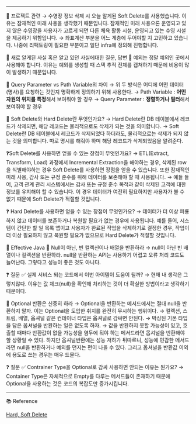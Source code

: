 
---

🍎 프로젝트 관련
→ 수영장 정보 삭제 시 오늘 알게된 Soft Delete를 사용했습니다. 이유는 잠재적인 미래 사용을 생각했기 때문입니다. 잠재적인 미래 사용으론 운영되고 있지 않은 수영장을 사용자가 고르게 되면 다른 체육 활동 시설, 운영되고 있는 수영 시설을 제공하기 위함입니다.
→ 좌표계산 부분을 어느 계층에 두어야할 지 고민하고 있습니다. 나중에 리팩토링이 필요한 부분이고 일단 infra에 정의해 진행합니다.

🍎 새로 알게된 사실 혹은 알고 있던 사실에대한 질문, 답변
🍏 예외는 정말 예외인 곳에서 사용해야 합니다. 이유는 예외를 생성할 때 스택 추적 전체를 캡쳐하기 때문에 비용이 많이 발생하기 때문입니다.

🍏 Query Parameter vs Path Variable의 차이
→ 위 두 방식은 어디에 어떤 데이터(명사)를 요청하는 것인지 명확하게 정의하기 위해 사용한다.
→ Path Variable : **어떤 자원의 위치를 특정**해서 보여줘야 할 경우
→ Query Parameter : **정렬하거나 필터**해서 보여줘야 할 경우

🍏 Soft Delete와 Hard Delete란 무엇인가요?
→ Hard Delete란 DB 테이블에서 레코드가 삭제되면, 해당 레코드는 물리적으로도 삭제가 되는 것을 의미합니다.
→ Soft Delete란 DB 테이블에서 레코드가 삭제되었다 하더라도, 물리적으로는 삭제가 되지 않는 것을 의미합니다. 따로 명시를 해줘야 하며 해당 레코드가 삭제되었음을 알려준다.

❓Soft Delete를 사용하면 얻을 수 있는 장점이 무엇인가요?
→ ETL(Extract, Transform, Load) 과정에서 Incremental Extraction을 해야하는 경우, 삭제된 row을 식별해야하는 경우 Soft Delete를 사용하면 장점을 얻을 수 있습니다. 또한 잠재적인 미래 사용, 감사 또는 규정 준수를 위해 데이터를 보존해야 할 때 사용됩니다.
→ 예들 들어, 고객 관계 관리 시스템에서는 감사 또는 규정 준수 목적과 같이 삭제된 고객에 대한 정보를 유지해야 할 수 있습니다. 이 경우 데이터가 여전히 필요하지만 사용자가 볼 수 없기 때문에 Soft Delete가 적절할 것입니다.

❓ Hard Delete를 사용하면 얻을 수 있는 장점이 무엇인가요?
→ 데이터가 더 이상 피룡하지 않고 데이터를 보존하거나 복원할 필요가 없는 경우에 사용됩니다. 예를 들어, 시스템이 간단한 할 일 목록 앱이고 사용자가 완료된 작업을 삭제하기로 결정한 경우, 작업이 더 이상 필요하지 않고 복원할 필요가 없으므로 Hard Delete가 적절할 것입니다.

📖 Effective Java
🍎 Null이 아닌, 빈 컬렉션이나 배열을 반환하라
→ null이 아닌 빈 배열이나 컬렉션을 반환하라. null을 반환하는 API는 사용하기 어렵고 오류 처리 코드도 늘어난다. 그렇다고 성능이 좋은 것도 아니다.

❓ 질문
✅ 실제 서비스 되는 코드에서 이번 아이템이 도움이 될까?
→ 현재 내 생각은 그렇지않다. 이유는 값 체크(null)을 확인해 처리하는 것이 더 확실한 방법이라고 생각하기 때문이다.

🍎 Optional 반환은 신중히 하라
→ Optional을 반환하는 메서드에서는 절대 null을 반환하지 말자. 이는 Optional을 도입한 취지를 완전히 무시하는 행위이다.
→ 컬렉션, 스트림, 배열, 옵셔널 같은 컨테이너 타입은 옵셔널로 감싸면 안된다.
→ 박싱된 기본 타입을 담은 옵셔널을 반환하는 일은 없도록 하자.
→ 값을 반환하지 못할 가능성이 있고, 호출할 때마다 반환값이 없을 가능성을 염두에 둬야 하는 메서드라면 옵셔널을 반환해야 할 상황일 수 있다. 하지만 옵셔널반환에는 성능 저하가 뒤따르니, 성능에 민감한 메서드라면 null을 반환하거나 예외를 던지는 편이 나을 수 있다. 그리고 옵셔널을 반환값 이외에 용도로 쓰는 경우는 매우 드물다.

❓ 질문
✅ Contrainer Type을 Optional로 감싸 사용하면 안되는 이유는 뭔가요?
→ Container Type은 자체적으로 Empty를 다루는 메서드들이 존재하기 때문에 Optional을 사용하는 것은 코드의 복잡도만 증가시킵니다.

---

📚 Reference

[Hard, Soft Delete](https://medium.com/analytics-vidhya/a-good-day-to-delete-hard-22b8be83b622)
